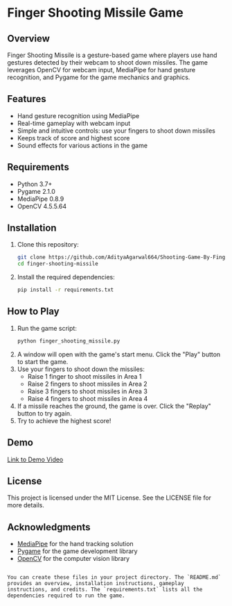 # Finger Shooting Missile Game

## Overview
Finger Shooting Missile is a gesture-based game where players use hand gestures detected by their webcam to shoot down missiles. The game leverages OpenCV for webcam input, MediaPipe for hand gesture recognition, and Pygame for the game mechanics and graphics.

## Features
- Hand gesture recognition using MediaPipe
- Real-time gameplay with webcam input
- Simple and intuitive controls: use your fingers to shoot down missiles
- Keeps track of score and highest score
- Sound effects for various actions in the game

## Requirements
- Python 3.7+
- Pygame 2.1.0
- MediaPipe 0.8.9
- OpenCV 4.5.5.64

## Installation
1. Clone this repository:
   ```bash
   git clone https://github.com/AdityaAgarwal664/Shooting-Game-By-Finger-Counting-Gesture.git
   cd finger-shooting-missile
   ```
2. Install the required dependencies:
   ```bash
   pip install -r requirements.txt
   ```

## How to Play
1. Run the game script:
   ```bash
   python finger_shooting_missile.py
   ```
2. A window will open with the game's start menu. Click the "Play" button to start the game.
3. Use your fingers to shoot down the missiles:
   - Raise 1 finger to shoot missiles in Area 1
   - Raise 2 fingers to shoot missiles in Area 2
   - Raise 3 fingers to shoot missiles in Area 3
   - Raise 4 fingers to shoot missiles in Area 4
4. If a missile reaches the ground, the game is over. Click the "Replay" button to try again.
5. Try to achieve the highest score!

## Demo
[Link to Demo Video](https://youtu.be/XYPtFBfw4lU)

## License
This project is licensed under the MIT License. See the LICENSE file for more details.

## Acknowledgments
- [MediaPipe](https://github.com/google/mediapipe) for the hand tracking solution
- [Pygame](https://www.pygame.org/news) for the game development library
- [OpenCV](https://opencv.org/) for the computer vision library

```

You can create these files in your project directory. The `README.md` provides an overview, installation instructions, gameplay instructions, and credits. The `requirements.txt` lists all the dependencies required to run the game.
